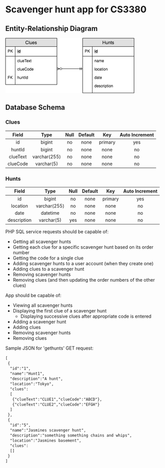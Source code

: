 # Scavenger hunt app for CS3380

## Entity-Relationship Diagram

![alt text](https://github.com/jacobsokora/congenial-octo-guacamole/blob/master/ERD.png)
## Database Schema
### Clues 
| Field | Type | Null | Default | Key | Auto Increment |
|:----:|:------:|:------:|:------:|:------:|:-------------:|
| id | bigint | no | none | primary | yes |
|huntId | bigint | no | none | none | no |
| clueText | varchar(255) | no | none | none | no |
| clueCode | varchar(5) | no | none | none | no |

### Hunts 
| Field | Type | Null | Default | Key | Auto Increment |
|:----:|:------:|:------:|:------:|:------:|:-------------:|
| id | bigint | no | none | primary | yes |
|location | varchar(255) | no | none | none | no |
| date | datetime | no | none | none | no |
| description | varchar(5) | yes | none | none | no |


PHP SQL service requests should be capable of:
* Getting all scavenger hunts
* Getting each clue for a specific scavenger hunt based on its order number
* Getting the code for a single clue
* Adding scavenger hunts to a user account (when they create one)
* Adding clues to a scavenger hunt
* Removing scavenger hunts
* Removing clues (and then updating the order numbers of the other clues)

App should be capable of:
* Viewing all scavenger hunts
* Displaying the first clue of a scavenger hunt
  * Displaying successive clues after appropriate code is entered
* Adding a scavenger hunt
* Adding clues
* Removing scavenger hunts
* Removing clues

Sample JSON for 'gethunts' GET request:
```
[
 {
  "id":"1",
  "name":"Hunt1",
  "description":"A hunt",
  "location":"Tokyo",
  "clues":
  [
   {"clueText":"CLUE1","clueCode":"ABCD"},
   {"clueText":"CLUE2","clueCode":"EFGH"}
  ]
 },
 {
  "id":"5",
  "name":"Jasmines scavenger hunt",
  "description":"something something chains and whips",
  "location":"Jasmines basement",
  "clues":
  []
 }
]
```

